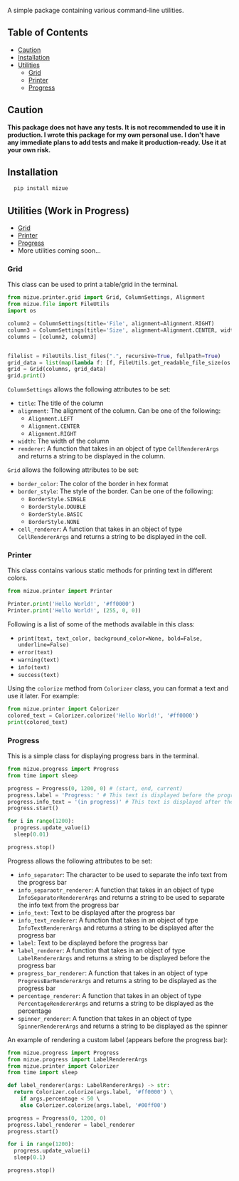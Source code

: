 A simple package containing various command-line utilities.

## Table of Contents
- [Caution](#caution)
- [Installation](#installation)
- [Utilities](#contents)
  - [Grid](#grid)
  - [Printer](#printer)
  - [Progress](#progress)


## Caution

**This package does not have any tests. It is not recommended to use it in production.
I wrote this package for my own personal use. I don't have any immediate plans to add tests and make it production-ready.
Use it at your own risk.**

## Installation

```bash
  pip install mizue
```

## Utilities (Work in Progress)
- [Grid](#grid)
- [Printer](#printer)
- [Progress](#progress)
- More utilities coming soon...


### Grid

This class can be used to print a table/grid in the terminal.

```python
from mizue.printer.grid import Grid, ColumnSettings, Alignment
from mizue.file import FileUtils
import os

column2 = ColumnSettings(title='File', alignment=Alignment.RIGHT)
column3 = ColumnSettings(title='Size', alignment=Alignment.CENTER, width=50)
columns = [column2, column3]


filelist = FileUtils.list_files(".", recursive=True, fullpath=True)
grid_data = list(map(lambda f: [f, FileUtils.get_readable_file_size(os.stat(f).st_size)], filelist))
grid = Grid(columns, grid_data)
grid.print()
```

`ColumnSettings` allows the following attributes to be set:
- `title`: The title of the column
- `alignment`: The alignment of the column. Can be one of the following: 
  - ``Alignment.LEFT`` 
  - ``Alignment.CENTER`` 
  - ``Alignment.RIGHT``
- `width`: The width of the column
- `renderer`: A function that takes in an object of type ``CellRendererArgs`` and returns a string to be displayed in the column.

`Grid` allows the following attributes to be set:
- `border_color`: The color of the border in hex format
- `border_style`: The style of the border. Can be one of the following: 
  - ``BorderStyle.SINGLE`` 
  - ``BorderStyle.DOUBLE`` 
  - ``BorderStyle.BASIC`` 
  - ``BorderStyle.NONE``
- `cell_renderer`: A function that takes in an object of type ``CellRendererArgs`` and returns a string to be displayed in the cell.

### Printer

This class contains various static methods for printing text in different colors.

```python
from mizue.printer import Printer

Printer.print('Hello World!', '#ff0000')
Printer.print('Hello World!', (255, 0, 0))
```

Following is a list of some of the methods available in this class:
- `print(text, text_color, background_color=None, bold=False, underline=False)`
- `error(text)`
- `warning(text)`
- `info(text)`
- `success(text)`

Using the `colorize` method from `Colorizer` class, you can format a text and use it later. For example:

```python
from mizue.printer import Colorizer
colored_text = Colorizer.colorize('Hello World!', '#ff0000')
print(colored_text)
```


### Progress

This is a simple class for displaying progress bars in the terminal.

```python
from mizue.progress import Progress
from time import sleep

progress = Progress(0, 1200, 0) # (start, end, current)
progress.label = 'Progress: ' # This text is displayed before the progress bar
progress.info_text = '(in progress)' # This text is displayed after the progress bar
progress.start()

for i in range(1200):
  progress.update_value(i)
  sleep(0.01)

progress.stop()
```

Progress allows the following attributes to be set:
- `info_separator`: The character to be used to separate the info text from the progress bar
- `info_separaotr_renderer`: A function that takes in an object of type ``InfoSeparatorRendererArgs`` and returns a string to be used to separate the info text from the progress bar
- `info_text`: Text to be displayed after the progress bar
- `info_text_renderer`: A function that takes in an object of type ``InfoTextRendererArgs`` and returns a string to be displayed after the progress bar
- `label`: Text to be displayed before the progress bar
- `label_renderer`: A function that takes in an object of type ``LabelRendererArgs`` and returns a string to be displayed before the progress bar
- `progress_bar_renderer`: A function that takes in an object of type ``ProgressBarRendererArgs`` and returns a string to be displayed as the progress bar
- `percentage_renderer`: A function that takes in an object of type ``PercentageRendererArgs`` and returns a string to be displayed as the percentage
- `spinner_renderer`: A function that takes in an object of type ``SpinnerRendererArgs`` and returns a string to be displayed as the spinner

An example of rendering a custom label (appears before the progress bar):

```python
from mizue.progress import Progress
from mizue.progress import LabelRendererArgs
from mizue.printer import Colorizer
from time import sleep

def label_renderer(args: LabelRendererArgs) -> str:
  return Colorizer.colorize(args.label, '#ff0000') \
    if args.percentage < 50 \ 
    else Colorizer.colorize(args.label, '#00ff00')

progress = Progress(0, 1200, 0)
progress.label_renderer = label_renderer
progress.start()

for i in range(1200):
  progress.update_value(i)
  sleep(0.1)

progress.stop()
```